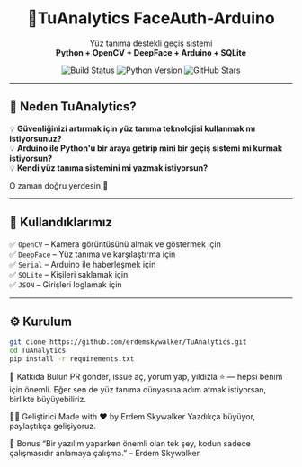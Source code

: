 <h1 align="center">🔐TuAnalytics FaceAuth-Arduino</h1>

<p align="center">
  Yüz tanıma destekli geçiş sistemi<br>
  <strong>Python + OpenCV + DeepFace + Arduino + SQLite</strong>
</p>

<p align="center">
  <img src="https://img.shields.io/badge/build-passing-brightgreen?style=flat-square" alt="Build Status">
  <img src="https://img.shields.io/badge/Python-%3E=3.7-blue?style=flat-square" alt="Python Version">
  <img src="https://img.shields.io/github/stars/erdemskywalker/TuAnalytics?style=flat-square" alt="GitHub Stars">
</p>


---

## 🎯 Neden TuAnalytics?

💡 **Güvenliğinizi artırmak için yüz tanıma teknolojisi kullanmak mı istiyorsunuz?**<br>
💡 **Arduino ile Python'u bir araya getirip mini bir geçiş sistemi mi kurmak istiyorsun?**  
💡 **Kendi yüz tanıma sistemini mi yazmak istiyorsun?**  



O zaman doğru yerdesin 🙌

---

## 🧠 Kullandıklarımız

✅ `OpenCV` – Kamera görüntüsünü almak ve göstermek için  
✅ `DeepFace` – Yüz tanıma ve karşılaştırma için  
✅ `Serial` – Arduino ile haberleşmek için  
✅ `SQLite` – Kişileri saklamak için  
✅ `JSON` – Girişleri loglamak için

---

## ⚙️ Kurulum

```bash
git clone https://github.com/erdemskywalker/TuAnalytics.git
cd TuAnalytics
pip install -r requirements.txt
```

💬 Katkıda Bulun
PR gönder, issue aç, yorum yap, yıldızla ⭐ — hepsi benim için önemli.
Eğer sen de yüz tanıma dünyasına adım atmak istiyorsan, birlikte büyüyebiliriz.

👨‍💻 Geliştirici
Made with ❤️ by Erdem Skywalker
Yazdıkça büyüyor, paylaştıkça gelişiyoruz.

🌌 Bonus
“Bir yazılım yaparken önemli olan tek şey, kodun sadece çalışmasıdır anlamaya çalışma.”
– Erdem Skywalker
